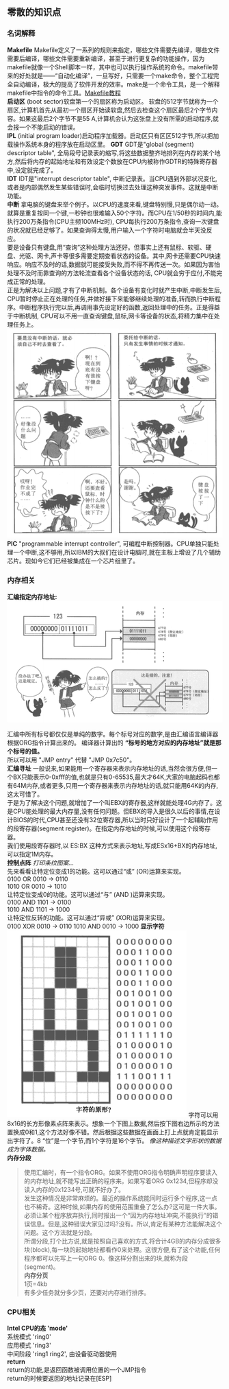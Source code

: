 ## 零散的知识点

### 名词解释
__Makefile__ Makefile定义了一系列的规则来指定，哪些文件需要先编译，哪些文件需要后编译，哪些文件需要重新编译，甚至于进行更复杂的功能操作，因为makefile就像一个Shell脚本一样，其中也可以执行操作系统的命令。makefile带来的好处就是——“自动化编译”，一旦写好，只需要一个make命令，整个工程完全自动编译，极大的提高了软件开发的效率。make是一个命令工具，是一个解释makefile中指令的命令工具。[Makefile教程](https://blog.csdn.net/weixin_38391755/article/details/80380786)  
__启动区__ (boot sector)软盘第一个的扇区称为启动区。 
软盘的512字节就称为一个扇区,计算机首先从最初一个扇区开始读软盘,然后去检查这个扇区最后2个字节内容。如果这最后2个字节不是55 A,计算机会认为这张盘上没有所需的启动程序,就会报一个不能启动的错误。  
__IPL__ (initial program loader)启动程序加载器。启动区只有区区512字节,所以把加载操作系统本身的程序放在启动区里。
__GDT__  GDT是"global (segment) descriptor table", 全局段号记录表的缩写,将这些数据整齐地排列在内存的某个地方,然后将内存的起始地址和有效设定个数放在CPU内被称作GDTR的特殊寄存器中,设定就完成了。  
__IDT__ IDT是"interrupt descriptor table", 中断记录表。当CPU遇到外部状况变化,或者是内部偶然发生某些错误时,会临时切换过去处理这种突发事件。这就是中断功能。  
__中断__ 拿电脑的键盘来举个例子。以CPU的速度来看,键盘特别慢,只是偶尔动一动。就算是重复按同一个键,一秒钟也很难输入50个字符。而CPU在1/50秒的时间内,能执行200万条指令(CPU主频100MHz时), CPU每执行200万条指令,查询一次键盘的状况就已经足够了。如果查询得太慢,用户输入一个字符时电脑就会半天没反应。  
要是设备只有键盘,用“查询”这种处理方法还好。但事实上还有鼠标、软驱、硬盘、光驱、网卡,声卡等很多需要定期查看状态的设备。其中,网卡还需要CPU快速响应。响应不及时的话,数据就可能接受失败,而不得不再传送一次。如果因为害怕处理不及时而靠查询的方法轮流查看各个设备状态的话, CPU就会穷于应付,不能完成正常的处理。  
正是为解决以上问题,才有了中断机制。各个设备有变化时就产生中断,中断发生后, CPU暂时停止正在处理的任务,并做好接下来能够继续处理的准备,转而执行中断程序。中断程序执行完以后,再调用事先设定好的函数,返回处理中的任务。正是得益于中断机制, CPU可以不用一直查询键盘,鼠标,网卡等设备的状态,将精力集中在处理任务上。  
![中断](../Images/interrupt.png)   
__PIC__ "programmable interrupt controller", 可编程中断控制器。CPU单独只能处理一个中断,这不够用,所以IBM的大叔们在设计电脑时,就在主板上增设了几个辅助芯片。现如今它们已经被集成在一个芯片组里了。  


### 内存相关 
__汇编指定内存地址:__  
![内存地址指定方式](../Images/memery_rule.png) 

汇编中所有标号都仅仅是单纯的数字。每个标号对应的数字,是由汇编语言编译器根据ORG指令计算出来的。 
编译器计算出的 __“标号的地方对应的内存地址”就是那个标号的值。__  
所以可以用 "JMP entry" 代替 "JMP 0x7c50"。  
__汇编寻址__ 一般说来,如果能用一个寄存器来表示内存地址的话,当然会很方便,但一个BX只能表示0-0xfff的值,也就是只有0-65535,最大才64K,大家的电脑起码也都有64M内存,或者更多,只用一个寄存器来表示内存地址的话,就只能用64K的内存,这太可惜了。  
于是为了解决这个问题,就增加了一个叫EBX的寄存器,这样就能处理4G内存了。这是CPU能处理的最大内存量,没有任何问题。但EBX的导入是很久以后的事情,在设计BIOS的时代,CPU甚至还没有32位寄存器,所以当时只好设计了一个起辅助作用的段寄存器(segment register)。在指定内存地址的时候,可以使用这个段寄存器。  
我们使用段寄存器时,以 ES:BX 这种方式来表示地址,写成ESx16+BX的内存地址,可以指定1M内存。  
__控制点阵__ _打印条纹图案..._  
先来看看让特定位变成1的功能。这可以通过“或” (OR)运算来实现。  
0100 OR 0010 -> 0110  
1010 OR 0010 -> 1010  
让特定位变成0的功能。这可以通过“与” (AND )运算来实现。  
0100 AND 1101 -> 0100  
1010 AND 1101 -> 1000  
让特定位反转的功能。这可以通过“异或” (XOR)运算来实现。  
0100 XOR 0010 -> 0110
1010 AND 0010 -> 1000
__显示字符__  
![字符的原型](../Images/font.png) 
字符可以用8x16的长方形像素点阵来表示。想象一个下图上数据,然后按下图右边所示的方法置换成0和1,这个方法好像不错。然后根据这些数据在画面上打上点就肯定能显示出字符了。8 “位”是一个字节,而1个字符是16个字节。 _像这种描述文字形状的数据成为字体数据。_  
__内存分段__  
> 使用汇编时，有一个指令ORG。如果不使用ORG指令明确声明程序要读入的内存地址,就不能写出正确的程序来。如果写着ORG 0x1234,但程序却没读入内存的0x1234号,可就不好办了。  
> 发生这种情况是非常麻烦的。最近的操作系统能同时运行多个程序,这一点也不稀奇。这种时候,如果内存的使用范围重叠了怎么办?这可是一件大事。必须让某个程序放弃执行,同时报出一个“因为内存地址冲突,不能执行”的错误信息。但是,这种错误大家见过吗?没有。所以,肯定有某种方法能解决这个问题。这个方法就是分段。  
> 所谓分段,打个比方说,就是按照自己喜欢的方式,将合计4GB的内存分成很多块(block),每一块的起始地址都看作0来处理。这很方便,有了这个功能,任何程序都可以先写上一句ORG 0。像这样分割出来的块,就称为段(segment)。  
__内存分页__  
1页=4kb  
有多少任务就分多少页，还要对内存进行排序。  

### CPU相关
__Intel CPU的态 'mode'__  
系统模式 'ring0'  
应用模式 'ring3'  
中间阶段 'ring1 ring2', 由设备驱动器使用  
__return__  
return的功能,是返回函数被调用位置的一个JMP指令  
return的时候要返回的地址记录在[ESP]  